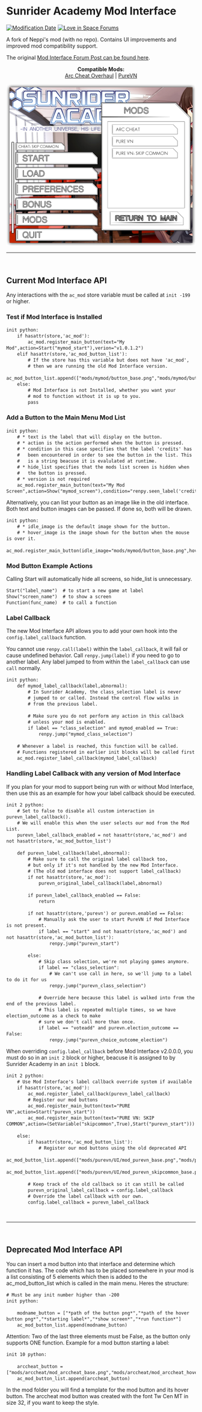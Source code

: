 # Sunrider Academy Mod Interface

<!--[![Latest Release](https://img.shields.io/github/release-pre/trigger-death/SunriderAcademyModInterface.svg?style=flat&label=version)](https://github.com/trigger-death/SunriderAcademyModInterface/releases/latest)
[![Latest Release Date](https://img.shields.io/github/release-date-pre/trigger-death/SunriderAcademyModInterface.svg?style=flat&label=released)](https://github.com/trigger-death/SunriderAcademyModInterface/releases/latest)
[![Total Downloads](https://img.shields.io/github/downloads/trigger-death/SunriderAcademyModInterface/total.svg?style=flat)](https://github.com/trigger-death/SunriderAcademyModInterface/releases)-->
[![Modification Date](https://img.shields.io/badge/modified-april%202019-A642FF.svg?style=flat)](https://github.com/trigger-death/SunriderAcademyModInterface/commit/ea144c005b804031a92d12b4c58e1e93980bcce4)
[![Love in Space Forums](https://img.shields.io/badge/love%20in%20space-forums-C75051.svg?style=flat)](http://forum.loveinspace.moe/thread/625/sunrider-academy-mod-interface)
<!--[![Discord](https://img.shields.io/discord/436949335947870238.svg?style=flat&logo=discord&label=chat&colorB=7389DC&link=https://discord.gg/vB7jUbY)](https://discord.gg/vB7jUbY)-->

A fork of Neppi's mod (with no repo). Contains UI improvements and improved mod compatibility support.

The original [Mod Interface Forum Post can be found here](http://forum.loveinspace.moe/thread/625/sunrider-academy-mod-interface).

<p align="center">
<b>Compatible Mods:</b><br/>
<a href="http://forum.loveinspace.moe/thread/626/sunrider-academy-arccheat-overhaul">Arc Cheat Overhaul</a> | <a href="https://github.com/trigger-death/SunriderAcademyPureVN">PureVN</a><br/>
</p>

<p align="center"><img src="preview/mod_list_preview_2.png"/></p>

***

<br/>

## Current Mod Interface API

Any interactions with the `ac_mod` store variable must be called at `init -199` or higher.

### Test if Mod Interface is Installed

```renpy
init python:
    if hasattr(store,'ac_mod'):
        ac_mod.register_main_button(text="My Mod",action=Start("mymod_start"),verion="v1.0.1.2")
    elif hasattr(store,'ac_mod_button_list'):
        # If the store has this variable but does not have 'ac_mod',
        # then we are running the old Mod Interface version.
        ac_mod_button_list.append(["mods/mymod/button_base.png","mods/mymod/button_hover.png","mymod_start",False,False])
    else:
        # Mod Interface is not Installed, whether you want your
        # mod to function without it is up to you.
        pass
```

### Add a Button to the Main Menu Mod List

```renpy
init python:
    # * text is the label that will display on the button.
    # * action is the action performed when the button is pressed.
    # * condition in this case specifies that the label 'credits' has
    #   been encountered in order to see the button in the list. This
    #   is a string beacuse it is evalulated at runtime.
    # * hide_list specifies that the mods list screen is hidden when
    #   the button is pressed.
    # * version is not required
    ac_mod.register_main_button(text="My Mod Screen",action=Show("mymod_screen"),condition="renpy.seen_label('credits')",hide_list=True,version="v2.0.0.0")
```

Alternatively, you can list your button as an image like in the old interface. Both text and button images can be passed. If done so, both will be drawn.

```renpy
init python:
    # * idle_image is the default image shown for the button.
    # * hover_image is the image shown for the button when the mouse is over it.
    ac_mod.register_main_button(idle_image="mods/mymod/button_base.png",hover_image="mods/mymod/button_hover.png",action=Start("mymod_start"))
```

### Mod Button Example Actions

Calling Start will automatically hide all screens, so hide_list is unnecessary.

```renpy
Start("label_name")  # to start a new game at label
Show("screen_name")  # to show a screen
Function(func_name)  # to call a function
```

### Label Callback

The new Mod Interface API allows you to add your own hook into the `config.label_callback` function.

You cannot use `renpy.call(label)` within the `label_callback`, it will fail or cause undefined behavior. Call `renpy.jump(label)` if you need to go to another label. Any label jumped to from within the `label_callback` can use `call` normally.

```renpy
init python:
    def mymod_label_callback(label,abnormal):
        # In Sunrider Academy, the class_selection label is never
        # jumped to or called. Instead the control flow walks in
        # from the previous label.
        
        # Make sure you do not perform any action in this callback
        # unless your mod is enabled.
        if label == "class_selection" and mymod_enabled == True:
            renpy.jump("mymod_class_selection")
    
    # Whenever a label is reached, this function will be called.
    # Functions registered in earlier init blocks will be called first
    ac_mod.register_label_callback(mymod_label_callback)
```

### Handling Label Callback with any version of Mod Interface

If you plan for your mod to support being run with or without Mod Interface, then use this as an example for how your label callback should be executed.

```renpy
init 2 python:
    # Set to false to disable all custom interaction in purevn_label_callback().
    # We will enable this when the user selects our mod from the Mod List.
    purevn_label_callback_enabled = not hasattr(store,'ac_mod') and not hasattr(store,'ac_mod_button_list')

    def purevn_label_callback(label,abnormal):
        # Make sure to call the original label callback too,
        # but only if it's not handled by the new Mod Interface.
        # (The old mod interface does not support label_callback)
        if not hasattr(store,'ac_mod'):
            purevn_original_label_callback(label,abnormal)

        if purevn_label_callback_enabled == False:
            return

        if not hasattr(store,'purevn') or purevn.enabled == False:
            # Manually ask the user to start PureVN if Mod Interface is not present.
            if label == "start" and not hasattr(store,'ac_mod') and not hasattr(store,'ac_mod_button_list'):
                renpy.jump("purevn_start")

        else:
            # Skip class selection, we're not playing games anymore.
            if label == "class_selection":
                # We can't use call in here, so we'll jump to a label to do it for us
                renpy.jump("purevn_class_selection")

            # Override here because this label is walked into from the end of the previous label.
            # This label is repeated multiple times, so we have election_outcome as a check to make
            # sure we don't call more than once.
            if label == "voteadd" and purevn.election_outcome == False:
                renpy.jump("purevn_choice_outcome_election")
```

When overriding `config.label_callback` before Mod Interface v2.0.0.0, you must do so in an `init 2` block or higher, beacuse it is assigned to by Sunrider Academy in an `init 1` block.

```renpy
init 2 python:
    # Use Mod Interface's label callback override system if available
    if hasattr(store,'ac_mod'):
        ac_mod.register_label_callback(purevn_label_callback)
        # Register our mod buttons
        ac_mod.register_main_button(text="PURE VN",action=Start("purevn_start"))
        ac_mod.register_main_button(text="PURE VN: SKIP COMMON",action=(SetVariable("skipcommon",True),Start("purevn_start")))

    else:
        if hasattr(store,'ac_mod_button_list'):
            # Register our mod buttons using the old deprecated API
            ac_mod_button_list.append(["mods/purevn/UI/mod_purevn_base.png","mods/purevn/UI/mod_purevn_hover.png","purevn_start",False,False])
            ac_mod_button_list.append(["mods/purevn/UI/mod_purevn_skipcommon_base.png","mods/purevn/UI/mod_purevn_skipcommon_hover.png","purevn_start_skipcommon",False,False])

        # Keep track of the old callback so it can still be called
        purevn_original_label_callback = config.label_callback
        # Override the label callback with our own.
        config.label_callback = purevn_label_callback
```

<br/>

***

<br/>

## Deprecated Mod Interface API

You can insert a mod button into that interface and determine which function it has. The code which has to be placed somewhere in your mod is a list consisting of 5 elements which then is added to the ac_mod_button_list which is called in the main menu. Heres the structure:

```renpy
# Must be any init number higher than -200
init python:

    modname_button = ["*path of the button png*","*path of the hover button png*","*starting label*","*show screen*","*run function*"]
    ac_mod_button_list.append(modname_button)
```

Attention: Two of the last three elements must be False, as the button only supports ONE function. Example for a mod button starting a label:

```renpy
init 10 python:

    arccheat_button = ["mods/arccheat/mod_arccheat_base.png","mods/arccheat/mod_arccheat_hover.png","arc_cheat2",False,False]
    ac_mod_button_list.append(arccheat_button)
```

In the mod folder you will find a template for the mod button and its hover button. The arccheat mod button was created with the font Tw Cen MT in size 32, if you want to keep the style.
